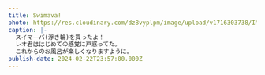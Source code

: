 ```yaml
---
title: Swimava!
photo: https://res.cloudinary.com/dz8vyplpm/image/upload/v1716303738/IMG_9079_cmarly.jpg
caption: |-
  スイマーバ(浮き輪)を買ったよ！
  レオ君ははじめての感覚に戸惑ってた。
  これからのお風呂が楽しくなりますように。
publish-date: 2024-02-22T23:57:00.000Z
---
```

